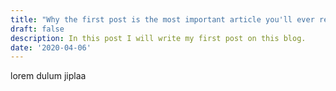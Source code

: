 ```yaml
---
title: "Why the first post is the most important article you'll ever read."
draft: false
description: In this post I will write my first post on this blog.
date: '2020-04-06'
---
```



lorem dulum jiplaa

<!-- ![test](/200615-asia2017-0658.jpg) -->
